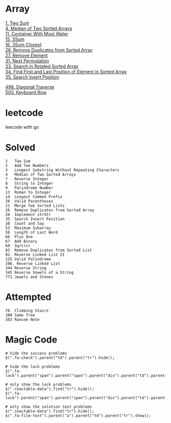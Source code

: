 # Array

[1. Two Sum](./leetcode/1-TwoSum.go)    
[4. Median of Two Sorted Arrays](./leetcode/4-MedianofTwoSortedArrays.go)   
[11. Container With Most Water](./leetcode/11-ContainerWithMostWater.go)   
[15. 3Sum](./leetcode/15-3Sum.go)    
[16. 3Sum Closest](./leetcode/16-3SumClosest.go)    
[26. Remove Duplicates from Sorted Array](./leetcode/26-RemoveDuplicatesfromSortedArray.go)   
[27. Remove Element](./leetcode/27-RemoveElement.go)    
[31. Next Permutation](./leetcode/31-NextPermutation.go)    
[33. Search in Rotated Sorted Array](./leetcode/33-SearchinRotatedSortedArray.go)    
[34. Find First and Last Position of Element in Sorted Array](./leetcode/34-FindFirstandLastPositionofElementinSortedArray.go)    
[35. Search Insert Position](./leetcode/35-SearchInsertPosition.go)    

[498. Diagonal Traverse](./leetcode/498-DiagonalTraverse.go)    
[500. Keyboard Row](./leetcode/500-KeyboardRow.go)    



# leetcode
leecode with go

# Solved
```
1   Two Sum
2   Add Two Numbers
3   Longest Substring Without Repeating Characters
4   Median of Two Sorted Arrays
7   Reverse Integer
8   String to Integer
9   Palindrome Number  
13  Roman to Integer  
14  Longest Common Prefix  
20  Valid Parentheses 
21  Merge Two Sorted Lists
26  Remove Duplicates from Sorted Array
28  Implement strStr
35  Search Insert Position
38  Count and Say
53  Maximum Subarray
58  Length of Last Word
66  Plus One
67  Add Binary
69  Sqrt(x)
83  Remove Duplicates from Sorted List
92. Reverse Linked List II
125 Valid Palindrome
206. Reverse Linked List
344 Reverse String
345 Reverse Vowels of a String
771 Jewels and Stones
```

# Attempted
```
70  Climbing Stairs
100 Same Tree
383 Ransom Note

```

# Magic Code
```
# hide the success problems
$(".fa-check").parent("td").parent("tr").hide();

# hide the lock problems
$(".fa-lock").parent("span").parent("span").parent("div").parent("td").parent("tr").hide();

# only show the lock problems
$(".reactable-data").find("tr").hide();
$(".fa-lock").parent("span").parent("span").parent("div").parent("td").parent("tr").show();

# only show the solution text problems
$(".reactable-data").find("tr").hide();
$(".fa-file-text").parent("a").parent("td").parent("tr").show();
```

